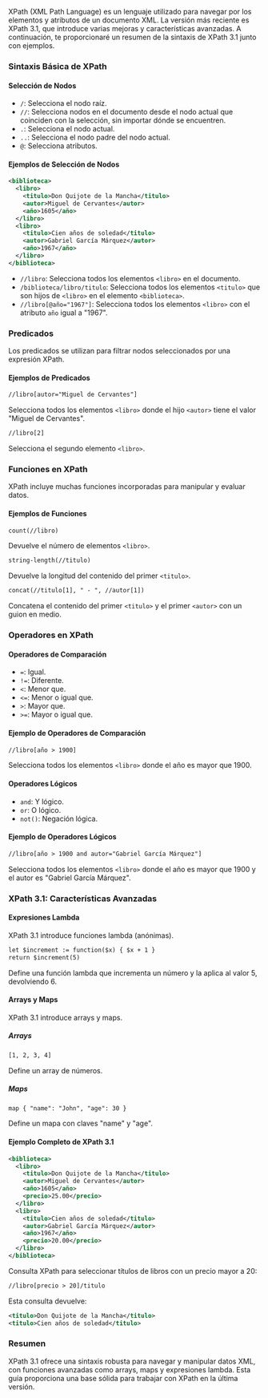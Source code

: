 XPath (XML Path Language) es un lenguaje utilizado para navegar por los elementos y atributos de un documento XML. La versión más reciente es XPath 3.1, que introduce varias mejoras y características avanzadas. A continuación, te proporcionaré un resumen de la sintaxis de XPath 3.1 junto con ejemplos.

### Sintaxis Básica de XPath

#### Selección de Nodos

- `/`: Selecciona el nodo raíz.
- `//`: Selecciona nodos en el documento desde el nodo actual que coinciden con la selección, sin importar dónde se encuentren.
- `.`: Selecciona el nodo actual.
- `..`: Selecciona el nodo padre del nodo actual.
- `@`: Selecciona atributos.

#### Ejemplos de Selección de Nodos

```xml
<biblioteca>
  <libro>
    <titulo>Don Quijote de la Mancha</titulo>
    <autor>Miguel de Cervantes</autor>
    <año>1605</año>
  </libro>
  <libro>
    <titulo>Cien años de soledad</titulo>
    <autor>Gabriel García Márquez</autor>
    <año>1967</año>
  </libro>
</biblioteca>
```

- `//libro`: Selecciona todos los elementos `<libro>` en el documento.
- `/biblioteca/libro/titulo`: Selecciona todos los elementos `<titulo>` que son hijos de `<libro>` en el elemento `<biblioteca>`.
- `//libro[@año="1967"]`: Selecciona todos los elementos `<libro>` con el atributo `año` igual a "1967".

### Predicados

Los predicados se utilizan para filtrar nodos seleccionados por una expresión XPath.

#### Ejemplos de Predicados

```xml
//libro[autor="Miguel de Cervantes"]
```

Selecciona todos los elementos `<libro>` donde el hijo `<autor>` tiene el valor "Miguel de Cervantes".

```xml
//libro[2]
```

Selecciona el segundo elemento `<libro>`.

### Funciones en XPath

XPath incluye muchas funciones incorporadas para manipular y evaluar datos.

#### Ejemplos de Funciones

```xml
count(//libro)
```

Devuelve el número de elementos `<libro>`.

```xml
string-length(//titulo)
```

Devuelve la longitud del contenido del primer `<titulo>`.

```xml
concat(//titulo[1], " - ", //autor[1])
```

Concatena el contenido del primer `<titulo>` y el primer `<autor>` con un guion en medio.

### Operadores en XPath

#### Operadores de Comparación

- `=`: Igual.
- `!=`: Diferente.
- `<`: Menor que.
- `<=`: Menor o igual que.
- `>`: Mayor que.
- `>=`: Mayor o igual que.

#### Ejemplo de Operadores de Comparación

```xml
//libro[año > 1900]
```

Selecciona todos los elementos `<libro>` donde el año es mayor que 1900.

#### Operadores Lógicos

- `and`: Y lógico.
- `or`: O lógico.
- `not()`: Negación lógica.

#### Ejemplo de Operadores Lógicos

```xml
//libro[año > 1900 and autor="Gabriel García Márquez"]
```

Selecciona todos los elementos `<libro>` donde el año es mayor que 1900 y el autor es "Gabriel García Márquez".

### XPath 3.1: Características Avanzadas

#### Expresiones Lambda

XPath 3.1 introduce funciones lambda (anónimas).

```xml
let $increment := function($x) { $x + 1 }
return $increment(5)
```

Define una función lambda que incrementa un número y la aplica al valor 5, devolviendo 6.

#### Arrays y Maps

XPath 3.1 introduce arrays y maps.

##### Arrays

```xml
[1, 2, 3, 4]
```

Define un array de números.

##### Maps

```xml
map { "name": "John", "age": 30 }
```

Define un mapa con claves "name" y "age".

#### Ejemplo Completo de XPath 3.1

```xml
<biblioteca>
  <libro>
    <titulo>Don Quijote de la Mancha</titulo>
    <autor>Miguel de Cervantes</autor>
    <año>1605</año>
    <precio>25.00</precio>
  </libro>
  <libro>
    <titulo>Cien años de soledad</titulo>
    <autor>Gabriel García Márquez</autor>
    <año>1967</año>
    <precio>20.00</precio>
  </libro>
</biblioteca>
```

Consulta XPath para seleccionar títulos de libros con un precio mayor a 20:

```xml
//libro[precio > 20]/titulo
```

Esta consulta devuelve:

```xml
<titulo>Don Quijote de la Mancha</titulo>
<titulo>Cien años de soledad</titulo>
```

### Resumen

XPath 3.1 ofrece una sintaxis robusta para navegar y manipular datos XML, con funciones avanzadas como arrays, maps y expresiones lambda. Esta guía proporciona una base sólida para trabajar con XPath en la última versión.
